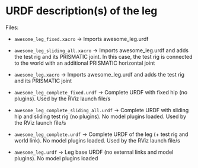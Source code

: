 # URDF description(s) of the leg

Files:

- `awesome_leg_fixed.xacro` &rarr; Imports awesome_leg.urdf 

- `awesome_leg_sliding_all.xacro` &rarr; Imports awesome_leg.urdf and adds the test rig and its PRISMATIC joint. In this case, the test rig is connected to the world with an additional PRISMATIC horizontal joint

- `awesome_leg.xacro` &rarr; Imports awesome_leg.urdf and adds the test rig and its PRISMATIC joint

- `awesome_leg_complete_fixed.urdf` &rarr; Complete URDF with fixed hip (no plugins). Used by the RViz launch file/s
 
- `awesome_leg_complete_sliding_all.urdf` &rarr; Complete URDF with sliding hip and sliding test rig (no plugins). No model plugins loaded. Used by the RViz launch file/s

- `awesome_leg_complete.urdf` &rarr; Complete URDF of the leg (+ test rig and world link). No model plugins loaded. Used by the RViz launch file/s

- `awesome_leg.urdf` &rarr; Leg base URDF (no external links and model plugins). No model plugins loaded

